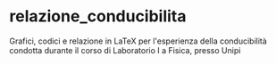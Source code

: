 # relazione_conducibilita
Grafici, codici e relazione in LaTeX per l'esperienza della conducibilità condotta durante il corso di Laboratorio I a Fisica, presso Unipi
